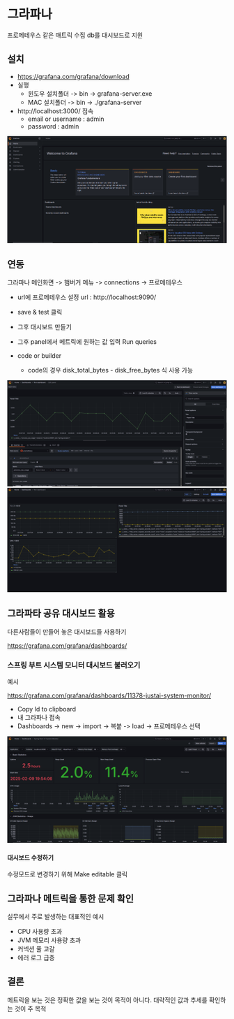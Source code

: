 # 그라파나

프로메테우스 같은 매트릭 수집 db를 대시보드로 지원

## 설치

-   https://grafana.com/grafana/download
-   실행
    -   윈도우 설치폴더 -> bin -> grafana-server.exe
    -   MAC 설치폴더 -> bin -> ./grafana-server
-   http://localhost:3000/ 접속
    -   email or username : admin
    -   password : admin

![alt text](그라파나이미지/image.png)

## 연동

그라파나 메인화면 -> 햄버거 메뉴 -> connections -> 프로메테우스

-   url에 프로메테우스 설정 url : http://localhost:9090/
-   save & test 클릭

-   그후 대시보드 만들기
-   그후 panel에서 메트릭에 원하는 값 입력 Run queries
-   code or builder
    -   code의 경우 disk_total_bytes - disk_free_bytes 식 사용 가능

![alt text](./그라파나이미지/panel1.png)
![alt text](./그라파나이미지/대시보드.png)

## 그라파타 공유 대시보드 활용

다른사람들이 만들어 놓은 대시보드들 사용하기

https://grafana.com/grafana/dashboards/

### 스프링 부트 시스템 모니터 대시보드 불러오기

예시

https://grafana.com/grafana/dashboards/11378-justai-system-monitor/

-   Copy Id to clipboard
-   내 그라파나 접속
-   Dashboards -> new -> import -> 복붙 -> load -> 프로메테우스 선택

![alt text](./그라파나이미지/다른사람대시보드.png)

#### 대시보드 수정하기

수정모드로 변경하기 위해 Make editable 클릭

## 그라파나 메트릭을 통한 문제 확인

실무에서 주로 발생하는 대표적인 예시

-   CPU 사용량 초과
-   JVM 메모리 사용량 초과
-   커넥션 풀 고갈
-   에러 로그 급증

## 결론

메트릭을 보는 것은 정확한 값을 보는 것이 목적이 아니다. 대략적인 값과 추세를 확인하는 것이 주 목적
